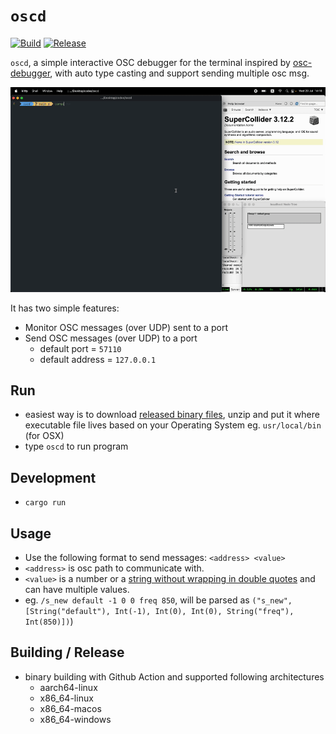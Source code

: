 # `oscd`

[![Build](https://github.com/karnpapon/oscd/actions/workflows/build.yml/badge.svg)](https://github.com/karnpapon/oscd/actions/workflows/build.yml)
[![Release](https://github.com/karnpapon/oscd/actions/workflows/release.yml/badge.svg)](https://github.com/karnpapon/oscd/actions/workflows/release.yml)

`oscd`, a simple interactive OSC debugger for the terminal inspired by [osc-debugger](https://github.com/alexanderwallin/osc-debugger), with auto type casting and support sending multiple osc msg. 

<img src="./ss3.gif">

It has two simple features:

* Monitor OSC messages (over UDP) sent to a port
* Send OSC messages (over UDP) to a port
  - default port = `57110`
  - default address = `127.0.0.1`

## Run
- easiest way is to download [released binary files](https://github.com/karnpapon/oscd/releases), unzip and put it where executable file lives based on your Operating System eg. `usr/local/bin` (for OSX)
- type `oscd` to run program

## Development
- `cargo run` 

## Usage
- Use the following format to send messages: `<address> <value>`
- `<address>` is osc path to communicate with.
- `<value>` is a number or a <ins>string without wrapping in double quotes</ins> and can have multiple values.
- eg. `/s_new default -1 0 0 freq 850`, will be parsed as `("s_new", [String("default"), Int(-1), Int(0), Int(0), String("freq"), Int(850)])`)


## Building / Release
- binary building with Github Action and supported following architectures
  - aarch64-linux
  - x86_64-linux
  - x86_64-macos
  - x86_64-windows
